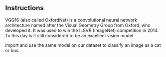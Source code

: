 Instructions
---------------------------------

VGG16 (also called OxfordNet) is a convolutional neural 
network architecture named after the Visual Geometry Group from Oxford, 
who developed it. It was used to win the ILSVR (ImageNet) competition in 2014. 
To this day is it still considered to be an excellent vision model.

Import and use the same model on our dataset to classify an image as a cat 
or bus.